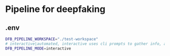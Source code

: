 # Pipeline for deepfaking

## .env

```bash
DFB_PIPELINE_WORKSPACE="./test-workspace"
# interactive|automated, interactive uses cli prompts to gather info, automated reads from env|.env
DFB_PIPELINE_MODE=interactive
```